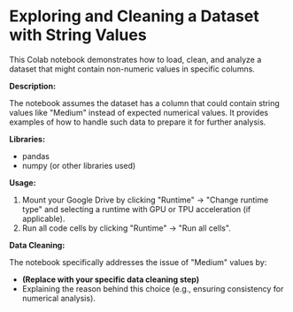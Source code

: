 # Exploring and Cleaning a Dataset with String Values

This Colab notebook demonstrates how to load, clean, and analyze a dataset that might contain non-numeric values in specific columns.

**Description:**

The notebook assumes the dataset has a column that could contain string values like "Medium" instead of expected numerical values. It provides examples of how to handle such data to prepare it for further analysis.

**Libraries:**

- pandas
- numpy (or other libraries used)

**Usage:**

1. Mount your Google Drive by clicking "Runtime" -> "Change runtime type" and selecting a runtime with GPU or TPU acceleration (if applicable).
2. Run all code cells by clicking "Runtime" -> "Run all cells".

**Data Cleaning:**

The notebook specifically addresses the issue of "Medium" values by:

* **(Replace with your specific data cleaning step)**
* Explaining the reason behind this choice (e.g., ensuring consistency for numerical analysis).




